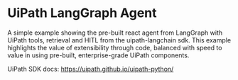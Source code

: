 # UiPath LangGraph Agent

A simple example showing the pre-built react agent from LangGraph with UiPath tools, retrieval and HITL from the uipath-langchain sdk.
This example highlights the value of extensibility through code, balanced with speed to value in using pre-built, enterprise-grade UiPath components.

UiPath SDK docs: https://uipath.github.io/uipath-python/


